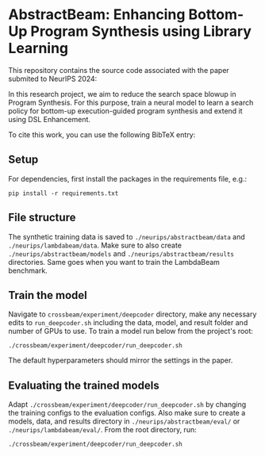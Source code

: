 # AbstractBeam: Enhancing Bottom-Up Program Synthesis using Library Learning

This repository contains the source code associated with the paper submited to NeurIPS 2024:

In this research project, we aim to reduce the search space blowup in Program Synthesis. For this purpose, train a neural model to learn a search
policy for bottom-up execution-guided program synthesis and extend it using DSL Enhancement.

To cite this work, you can use the following BibTeX entry:


## Setup

For dependencies, first install the packages in the requirements file, e.g.:
```
pip install -r requirements.txt
```
## File structure

The synthetic training data is saved to  `./neurips/abstractbeam/data` and  `./neurips/lambdabeam/data`.
Make sure to also create `./neurips/abstractbeam/models` and `./neurips/abstractbeam/results` directories. Same goes when you want to train the LambdaBeam benchmark.

## Train the model
Navigate to `crossbeam/experiment/deepcoder` directory, make any necessary edits
to `run_deepcoder.sh` including the data, model, and result folder and number of GPUs to use.
To train a model run below from the project's root:

```
./crossbeam/experiment/deepcoder/run_deepcoder.sh
```

The default hyperparameters should mirror the settings in the paper.

## Evaluating the trained models
Adapt `./crossbeam/experiment/deepcoder/run_deepcoder.sh` by changing the training configs to the evaluation configs.
Also make sure to create a models, data, and results directory in `./neurips/abstractbeam/eval/` or `./neurips/lambdabeam/eval/`.
From the root directory, run:

```
./crossbeam/experiment/deepcoder/run_deepcoder.sh
```

